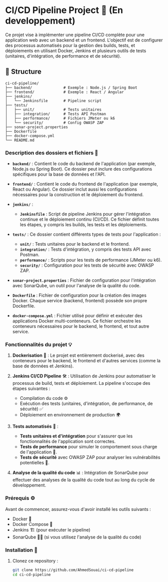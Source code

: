 # CI/CD Pipeline Project 🚀 (En developpement) 

Ce projet vise à implémenter une pipeline CI/CD complète pour une application web avec un backend et un frontend. L'objectif est de configurer des processus automatisés pour la gestion des builds, tests, et déploiements en utilisant Docker, Jenkins et plusieurs outils de tests (unitaires, d'intégration, de performance et de sécurité).



## 📂 Structure

```
ci-cd-pipeline/
├── backend/              # Exemple : Node.js / Spring Boot
├── frontend/             # Exemple : React / Angular
├── jenkins/
│   └── Jenkinsfile       # Pipeline script
├── tests/
│   ├── unit/             # Tests unitaires
│   ├── integration/      # Tests API Postman
│   ├── performance/      # Fichiers JMeter ou k6
│   └── security/         # Config OWASP ZAP
├── sonar-project.properties
├── Dockerfile
├── docker-compose.yml
└── README.md
```


### Description des dossiers et fichiers 📝

- **`backend/`** : Contient le code du backend de l'application (par exemple, Node.js ou Spring Boot). Ce dossier peut inclure des configurations spécifiques pour la base de données et l'API.
  
- **`frontend/`** : Contient le code du frontend de l'application (par exemple, React ou Angular). Ce dossier inclut aussi les configurations nécessaires pour la construction et le déploiement du frontend.

- **`jenkins/`** :
  - **`Jenkinsfile`** : Script de pipeline Jenkins pour gérer l'intégration continue et le déploiement continu (CI/CD). Ce fichier définit toutes les étapes, y compris les builds, les tests et les déploiements.

- **`tests/`** : Ce dossier contient différents types de tests pour l'application :
  - **`unit/`** : Tests unitaires pour le backend et le frontend.
  - **`integration/`** : Tests d'intégration, y compris des tests API avec Postman.
  - **`performance/`** : Scripts pour les tests de performance (JMeter ou k6).
  - **`security/`** : Configuration pour les tests de sécurité avec OWASP ZAP.

- **`sonar-project.properties`** : Fichier de configuration pour l'intégration avec SonarQube, un outil pour l'analyse de la qualité du code.

- **`Dockerfile`** : Fichier de configuration pour la création des images Docker. Chaque service (backend, frontend) possède son propre Dockerfile.

- **`docker-compose.yml`** : Fichier utilisé pour définir et exécuter des applications Docker multi-conteneurs. Ce fichier orchestre les conteneurs nécessaires pour le backend, le frontend, et tout autre service.

### Fonctionnalités du projet 💡

1. **Dockerisation** 🐳 : Le projet est entièrement dockerisé, avec des conteneurs pour le backend, le frontend et d'autres services (comme la base de données et Jenkins).
   
2. **Jenkins CI/CD Pipeline** 🛠️ : Utilisation de Jenkins pour automatiser le processus de build, tests et déploiement. La pipeline s'occupe des étapes suivantes :
   - Compilation du code ⚙️
   - Exécution des tests (unitaires, d'intégration, de performance, de sécurité) ✅
   - Déploiement en environnement de production 🌍

3. **Tests automatisés** 🧪 :
   - **Tests unitaires et d'intégration** pour s'assurer que les fonctionnalités de l'application sont correctes.
   - **Tests de performance** pour simuler le comportement sous charge de l'application 🚀.
   - **Tests de sécurité** avec OWASP ZAP pour analyser les vulnérabilités potentielles 🔐.

4. **Analyse de la qualité du code** 📊 : Intégration de SonarQube pour effectuer des analyses de la qualité du code tout au long du cycle de développement.

### Prérequis ⚙️

Avant de commencer, assurez-vous d'avoir installé les outils suivants :

- Docker 🐋
- Docker Compose 🧩
- Jenkins 🏗️ (pour exécuter le pipeline)
- SonarQube 🦸‍♂️ (si vous utilisez l'analyse de la qualité du code)

### Installation 🔧

1. Clonez ce repository :

   ```bash
   git clone https://github.com/AhmedSouai/ci-cd-pipeline
   cd ci-cd-pipeline
